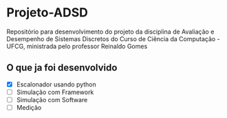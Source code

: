 # Projeto-ADSD
Repositório para desenvolvimento do projeto da disciplina de Avaliação e Desempenho de Sistemas Discretos do Curso de Ciência da Computação - UFCG, ministrada pelo professor Reinaldo Gomes

## O que ja foi desenvolvido
- [x] Escalonador usando python
- [ ] Simulação com Framework
- [ ] Simulação com Software
- [ ] Medição
